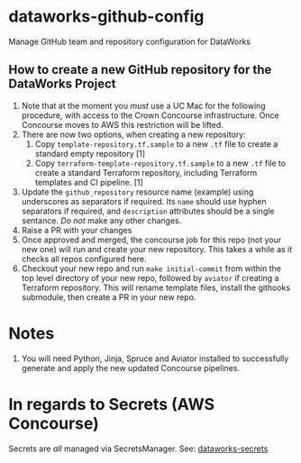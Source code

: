 # dataworks-github-config
Manage GitHub team and repository configuration for DataWorks

## How to create a new GitHub repository for the DataWorks Project

1. Note that at the moment you *must* use a UC Mac for the following procedure,
   with access to the Crown Concourse infrastructure. Once Concourse moves to
   AWS this restriction will be lifted.
1. There are now two options, when creating a new repository:
   1. Copy `template-repository.tf.sample` to a new `.tf` file to create a standard empty repository [1]
   1. Copy `terraform-template-repository.tf.sample` to a new `.tf` file to create a standard Terraform repository, including Terraform templates and CI pipeline. [1]
1. Update the `github_repository` resource name (example) using underscores as separators if required. Its `name`  should use hyphen separators if required, and `description` attributes should be a single sentance. *Do not* make any other changes.
1. Raise a PR with your changes
1. Once approved and merged, the concourse job for this repo (not your new one) will run and create your new repository. This takes a while as it checks all repos configured here.
1. Checkout your new repo and run `make initial-commit` from within the top level directory of your new repo, followed by `aviator` if creating a Terraform repository.  This will rename template files, install the githooks submodule, then create a PR in your new repo.

# Notes

1. You will need Python, Jinja, Spruce and Aviator installed to successfully generate and apply the new updated Concourse pipelines.

# In regards to Secrets (AWS Concourse)

Secrets are _all_ managed via SecretsManager. See: [dataworks-secrets](https://github.ucds.io/dip/dataworks-secrets)
